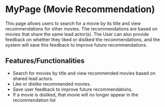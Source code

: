 # MyPage (Movie Recommendation)
This page allows users to search for a movie by its title and view recommendations for other movies. The recommendations are based on movies that share the same lead actor(s).
The User can also provide feedback on whether they liked or disliked the recommendations, and the system will save this feedback to improve future recommendations.

## Features/Functionalities
- Search for movies by title and view recommended movies based on shared lead actors.
- Like or dislike recommended movies.
- Save user feedback to improve future recommendations. 
- If a movie is disliked, that movie will no longer appear in the recommendation list



